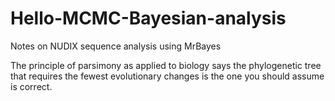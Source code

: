 # Hello-MCMC-Bayesian-analysis
Notes on NUDIX sequence analysis using MrBayes

The principle of parsimony as applied to biology says the phylogenetic tree that requires the fewest evolutionary changes is the one you should assume is correct.
